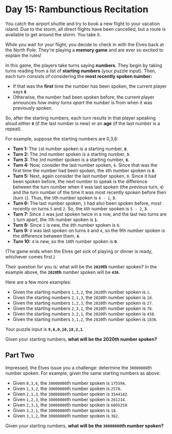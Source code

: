 # Day 15: Rambunctious Recitation

You catch the airport shuttle and try to book a new flight to your vacation island. Due to the storm, all direct flights have been cancelled, but a route is available to get around the storm. You take it.

While you wait for your flight, you decide to check in with the Elves back at the North Pole. They're playing a **memory game** and are ever so excited to explain the rules!

In this game, the players take turns saying **numbers**. They begin by taking turns reading from a list of **starting numbers** (your puzzle input). Then, each turn consists of considering the **most recently spoken number:**

* If that was the **first** time the number has been spoken, the current player says **`0`**.
* Otherwise, the number had been spoken before; the current player announces *how many turns apart* the number is from when it was previously spoken.

So, after the starting numbers, each turn results in that player speaking aloud either **`0`** (if the last number is new) or an **age** (if the last number is a repeat).

For example, suppose the starting numbers are 0,3,6:

* **Turn 1:** The `1`st number spoken is a starting number, **`0`**.
* **Turn 2:** The `2`nd number spoken is a starting number, **`3`**.
* **Turn 3:** The `3`rd number spoken is a starting number, **`6`**.
* **Turn 4:** Now, consider the last number spoken, `6`. Since that was the first time the number had been spoken, the `4`th number spoken is **`0`**.
* **Turn 5:** Next, again consider the last number spoken, `0`. Since it had been spoken before, the next number to speak is the difference between the turn number when it was last spoken (the previous turn, `4`) and the turn number of the time it was most recently spoken before then (turn `1`). Thus, the `5`th number spoken is `4 - 1`, **`3`**.
* **Turn 6:** The last number spoken, `3` had also been spoken before, most recently on turns `5` and `2`. So, the `6`th number spoken is `5 - 2`, **`3`**.
* **Turn 7:** Since `3` was just spoken twice in a row, and the last two turns are `1` turn apart, the `7`th number spoken is **`1`**.
* **Turn 8:** Since `1` is new, the `8`th number spoken is `0`.
* **Turn 9:** `0` was last spoken on turns `8` and `4`, so the 9th number spoken is the difference between them, **`4`**.
* **Turn 10:** `4` is new, so the `10`th number spoken is **`0`**.

(The game ends when the Elves get sick of playing or dinner is ready, whichever comes first.)

Their question for you is: what will be the **`2020`th** number spoken? In the example above, the **`2020`th** number spoken will be **`436`**.

Here are a few more examples:

* Given the starting numbers `1,3,2`, the `2020`th number spoken is `1`.
* Given the starting numbers `2,1,3`, the `2020`th number spoken is `10`.
* Given the starting numbers `1,2,3`, the `2020`th number spoken is `27`.
* Given the starting numbers `2,3,1`, the `2020`th number spoken is `78`.
* Given the starting numbers `3,2,1`, the `2020`th number spoken is `438`.
* Given the starting numbers `3,1,2`, the `2020`th number spoken is `1836`.

Your puzzle input is **`9,6,0,10,18,2,1`**.

Given your starting numbers, **what will be the 2020th number spoken?**

## Part Two

Impressed, the Elves issue you a challenge: determine the `30000000`th number spoken. For example, given the same starting numbers as above:

* Given `0,3,6`, the `30000000`th number spoken is `175594`.
* Given `1,3,2`, the `30000000`th number spoken is `2578`.
* Given `2,1,3`, the `30000000`th number spoken is `3544142`.
* Given `1,2,3`, the `30000000`th number spoken is `261214`.
* Given `2,3,1`, the `30000000`th number spoken is `6895259`.
* Given `3,2,1`, the `30000000`th number spoken is `18`.
* Given `3,1,2`, the `30000000`th number spoken is `362`.

Given your starting numbers, **what will be the `30000000`th number spoken?**

